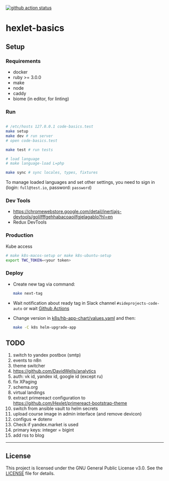 [![github action status](https://github.com/hexlet-basics/hexlet-basics/workflows/push/badge.svg)](https://actions-badge.atrox.dev/hexlet-basics/hexlet-basics/goto)

# hexlet-basics

## Setup

### Requirements

- docker
- ruby >= 3.0.0
- make
- node
- caddy
- biome (in editor, for linting)

### Run

```bash

# /etc/hosts 127.0.0.1 code-basics.test
make setup
make dev # run server
# open code-basics.test

make test # run tests

# load language
# make language-load L=php

make sync # sync locales, types, fixtures
```

To manage loaded languages and set other settings, you need to sign in (login: `full@test.io`, password: `password`)

### Dev Tools

- <https://chromewebstore.google.com/detail/inertiajs-devtools/golilfffgehhabacoaoilfgjelagablo?hl=en>
- Redux DevTools

### Production

Kube access

```bash
# make k8s-macos-setup or make k8s-ubuntu-setup
export TWC_TOKEN=<your token>
```

### Deploy

- Create new tag via command:

  ```bash
  make next-tag
  ```

- Wait notification about ready tag in Slack channel `#sideprojects-code-auto` or wait [Github Actions](https://github.com/hexlet-basics/hexlet-basics/actions/workflows/release.yml)
- Change version in [k8s/hb-app-chart/values.yaml](/k8s/hb-app-chart/values.yaml) and then:

  ```bash
  make -C k8s helm-upgrade-app
  ```

## TODO

1. switch to yandex postbox (smtp)
1. events to n8n
1. theme switcher
1. <https://github.com/DavidWells/analytics>
1. auth: vk id, yandex id, google id (except ru)
1. fix XPaging
1. schema.org
1. virtual landings
1. extract primereact configuration to https://github.com/Hexlet/primereact-bootstrap-theme
1. switch from ansible vault to helm secrets
1. upload course image in admin interface (and remove devicon)
1. configus => dotenv
1. Check if yandex.market is used
1. primary keys: integer = bigint
1. add rss to blog

---

<!-- [![Hexlet Ltd. logo](https://raw.githubusercontent.com/Hexlet/assets/master/images/hexlet_logo128.png)](https://hexlet.io/?utm_source=github&utm_medium=referral&utm_campaign=hexlet&utm_content=hexlet-basics)

This repository is created and maintained by the team and the community of Hexlet, an educational project. [Read more about Hexlet](https://hexlet.io/?utm_source=github&utm_medium=referral&utm_campaign=hexlet&utm_content=hexlet-basics).

See most active contributors on [hexlet-friends](https://friends.hexlet.io/). -->

## License

This project is licensed under the GNU General Public License v3.0.
See the [LICENSE](./LICENSE) file for details.
